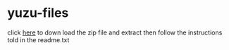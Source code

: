 # yuzu-files
click [here](https://github.com/amanrazaansari/yuzu-files/files/6330744/yuzu.by.the.boi.zip)
to down load the zip file and extract then follow the instructions told in the readme.txt
